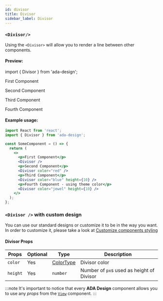```yaml
---
id: divisor
title: Divisor
sidebar_label: Divisor
---
```


### `<Divisor/>`

Using the `<Divisor>` will allow you to render a line between other components.

#### Preview:

import { Divisor } from 'ada-design';

<p>First Component</p>
<Divisor />
<p>Second Component</p>
<Divisor color="red" />
<p>Third Component</p>
<Divisor color="blue" height={10} />
<p>Fourth Component</p>
<Divisor color="jewel" height={10} />

#### Example usage:

```jsx
import React from 'react';
import { Divisor } from 'ada-design';

const SomeComponent = () => {
  return (
    <>
      <p>First Component</p>
      <Divisor />
      <p>Second Component</p>
      <Divisor color="red" />
      <p>Third Component</p>
      <Divisor color="blue" height={10} />
      <p>Fourth Component - using theme color</p>
      <Divisor color="jewel" height={10} />
    </>
  );
};
```

### `<Divisor />` with custom design

You can use our standard designs or customize it to be in the way you want. In order to customize it, please take a look at [Customize components styling](../advanced/customize-component-styling)

#### Divisor Props

| Props    | Optional | Type                          | Description                               |
| -------- | -------- | ----------------------------- | ----------------------------------------- |
| `color`  | Yes      | [ColorType](types/color-type) | Divisor color                             |
| `height` | Yes      | `number`                      | Number of `px`s used as height of Divisor |

:::note
It's important to notice that every **ADA Design** component allows you to use any _props_ from the [`View`](view) component.
:::
